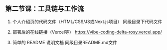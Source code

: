 
## 第二节课：工具链与工作流

1. 个人介绍页的代码文件（HTML/CSS/JS或Next.js项目）
  同级目录下代码文件

2. 部署后的在线链接（Vercel等）
  https://vibe-coding-delta-rosy.vercel.app/

3. 简单的 README 说明文档
  同级目录README.md文件
